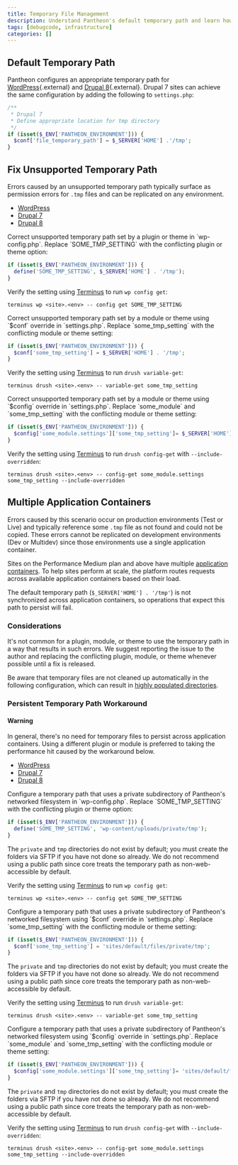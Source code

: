 ```yaml
---
title: Temporary File Management
description: Understand Pantheon's default temporary path and learn how to debug .tmp file errors.
tags: [debugcode, infrastructure]
categories: []
---
```

## Default Temporary Path  
Pantheon configures an appropriate temporary path for [WordPress](https://github.com/pantheon-systems/WordPress/blob/4.9.6/wp-config.php#L83-L86){.external} and [Drupal 8](https://github.com/pantheon-systems/drops-8/blob/8.5.3/sites/default/settings.pantheon.php#L146-L154){.external}. Drupal 7 sites can achieve the same configuration by adding the following to `settings.php`:

```php
/**
 * Drupal 7
 * Define appropriate location for tmp directory
 */
if (isset($_ENV['PANTHEON_ENVIRONMENT'])) {
  $conf['file_temporary_path'] = $_SERVER['HOME'] .'/tmp';
}
```
## Fix Unsupported Temporary Path
Errors caused by an unsupported temporary path typically surface as permission errors for `.tmp` files and can be replicated on any environment.

<!-- Nav tabs -->
<ul class="nav nav-tabs" role="tablist">
  <!-- Active tab -->
  <li id="wp-id" role="presentation" class="active"><a href="#wp-anchor" aria-controls="wp-anchor" role="tab" data-toggle="tab">WordPress</a></li>
  <!-- 2nd Tab Nav -->
  <li id="d7-id" role="presentation"><a href="#d7-anchor" aria-controls="d7-anchor" role="tab" data-toggle="tab">Drupal 7</a></li>
  <!-- 3rd Tab Nav -->
  <li id="d8-id" role="presentation"><a href="#d8-anchor" aria-controls="d8-anchor" role="tab" data-toggle="tab">Drupal 8</a></li>
</ul>

<!-- Tab panes -->
<div class="tab-content">
  <!-- Active pane content -->
  <div role="tabpanel" class="tab-pane active" id="wp-anchor" markdown="1">
  Correct unsupported temporary path set by a plugin or theme in `wp-config.php`. Replace `SOME_TMP_SETTING` with the conflicting plugin or theme option:

  ```php
  if (isset($_ENV['PANTHEON_ENVIRONMENT'])) {
    define('SOME_TMP_SETTING', $_SERVER['HOME'] . '/tmp');
  }
  ```
  Verify the setting using [Terminus](/docs/terminus/) to run `wp config get`:

  ```command
  terminus wp <site>.<env> -- config get SOME_TMP_SETTING
  ```
  </div>

  <!-- 2nd pane content -->
  <div role="tabpanel" class="tab-pane" id="d7-anchor" markdown="1">
  Correct unsupported temporary path set by a module or theme using `$conf` override in `settings.php`. Replace `some_tmp_setting` with the conflicting module or theme setting:

  ```php
  if (isset($_ENV['PANTHEON_ENVIRONMENT'])) {
    $conf['some_tmp_setting'] = $_SERVER['HOME'] . '/tmp';
  }
  ```
  Verify the setting using [Terminus](/docs/terminus/) to run `drush variable-get`:

  ```command
  terminus drush <site>.<env> -- variable-get some_tmp_setting
  ```
  </div>
  <!-- 3rd pane content -->
  <div role="tabpanel" class="tab-pane" id="d8-anchor" markdown="1">
  Correct unsupported temporary path set by a module or theme using `$config` override in `settings.php`. Replace `some_module` and `some_tmp_setting` with the conflicting module or theme setting:

  ```php
  if (isset($_ENV['PANTHEON_ENVIRONMENT'])) {
    $config['some_module.settings']['some_tmp_setting']= $_SERVER['HOME'] . '/tmp';
  }
  ```

  Verify the setting using [Terminus](/docs/terminus/) to run `drush config-get` with `--include-overridden`:

  ```command
  terminus drush <site>.<env> -- config-get some_module.settings some_tmp_setting --include-overridden
  ```
  </div>
</div>


## Multiple Application Containers
Errors caused by this scenario occur on production environments (Test or Live) and typically reference some `.tmp` file as not found and could not be copied. These errors cannot be replicated on development environments (Dev or Multidev) since those environments use a single application container.

Sites on the Performance Medium plan and above have multiple [application containers](/docs/application-containers). To help sites perform at scale, the platform routes requests across available application containers based on their load.

The default temporary path (`$_SERVER['HOME'] . '/tmp'`) is not synchronized across application containers, so operations that expect this path to persist will fail.

### Considerations
It's not common for a plugin, module, or theme to use the temporary path in a way that results in such errors. We suggest reporting the issue to the author and replacing the conflicting plugin, module, or theme whenever possible until a fix is released.

Be aware that temporary files are not cleaned up automatically in the following configuration, which can result in [highly populated directories](/docs/platform-considerations/#highly-populated-directories).

### Persistent Temporary Path Workaround
<div class="alert alert-danger" role="alert"><h4 class="info">Warning</h4>
<p markdown="1">
In general, there's no need for temporary files to persist across application containers. Using a different plugin or module is preferred to taking the performance hit caused by the workaround below.
</p></div>

<!-- Nav tabs -->
<ul class="nav nav-tabs" role="tablist">
  <!-- Active tab -->
  <li id="wp-id" role="presentation" class="active"><a href="#wp-2anchor" aria-controls="wp-2anchor" role="tab" data-toggle="tab">WordPress</a></li>
  <!-- 2nd Tab Nav -->
  <li id="d7-2id" role="presentation"><a href="#d7-2anchor" aria-controls="d7-2anchor" role="tab" data-toggle="tab">Drupal 7</a></li>
  <!-- 3rd Tab Nav -->
  <li id="d8-2id" role="presentation"><a href="#d8-2anchor" aria-controls="d8-2anchor" role="tab" data-toggle="tab">Drupal 8</a></li>
</ul>

<!-- Tab panes -->
<div class="tab-content">
  <!-- Active pane content -->
  <div role="tabpanel" class="tab-pane active" id="wp-2anchor" markdown="1">
  Configure a temporary path that uses a private subdirectory of Pantheon's networked filesystem in `wp-config.php`. Replace `SOME_TMP_SETTING` with the conflicting plugin or theme option:

  ```php
  if (isset($_ENV['PANTHEON_ENVIRONMENT'])) {
    define('SOME_TMP_SETTING', 'wp-content/uploads/private/tmp');
  }
  ```
  The `private` and `tmp` directories do not exist by default; you must create the folders via SFTP if you have not done so already. We do not recommend using a public path since core treats the temporary path as non-web-accessible by default.

  Verify the setting using [Terminus](/docs/terminus/) to run `wp config get`:

  ```command
  terminus wp <site>.<env> -- config get SOME_TMP_SETTING
  ```
  </div>

  <!-- 2nd pane content -->
  <div role="tabpanel" class="tab-pane" id="d7-2anchor" markdown="1">
  Configure a temporary path that uses a private subdirectory of Pantheon's networked filesystem using `$conf` override in `settings.php`. Replace `some_tmp_setting` with the conflicting module or theme setting:

  ```php
  if (isset($_ENV['PANTHEON_ENVIRONMENT'])) {
    $conf['some_tmp_setting'] = 'sites/default/files/private/tmp';
  }
  ```
  The `private` and `tmp` directories do not exist by default; you must create the folders via SFTP if you have not done so already. We do not recommend using a public path since core treats the temporary path as non-web-accessible by default.

  Verify the setting using [Terminus](/docs/terminus/) to run `drush variable-get`:

  ```command
  terminus drush <site>.<env> -- variable-get some_tmp_setting
  ```
  </div>
  <!-- 3rd pane content -->
  <div role="tabpanel" class="tab-pane" id="d8-2anchor" markdown="1">
  Configure a temporary path that uses a private subdirectory of Pantheon's networked filesystem using `$config` override in `settings.php`. Replace `some_module` and `some_tmp_setting` with the conflicting module or theme setting:

  ```php
  if (isset($_ENV['PANTHEON_ENVIRONMENT'])) {
    $config['some_module.settings']['some_tmp_setting']= 'sites/default/files/private/tmp';
  }
  ```
  The `private` and `tmp` directories do not exist by default; you must create the folders via SFTP if you have not done so already. We do not recommend using a public path since core treats the temporary path as non-web-accessible by default.

  Verify the setting using [Terminus](/docs/terminus/) to run `drush config-get` with `--include-overridden`:

  ```command
  terminus drush <site>.<env> -- config-get some_module.settings some_tmp_setting --include-overridden
  ```
  </div>
</div>

